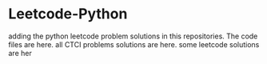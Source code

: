 # Leetcode-Python
adding the python leetcode problem solutions in this repositories. 
The code files are here.
all CTCI problems solutions are here.
some leetcode solutions are her










































































































































































































































































































































































































































































































































































































































































